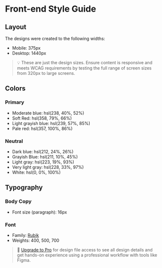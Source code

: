 # Front-end Style Guide

## Layout

The designs were created to the following widths:

- Mobile: 375px
- Desktop: 1440px

> 💡 These are just the design sizes. Ensure content is responsive and meets WCAG requirements by testing the full range of screen sizes from 320px to large screens.

## Colors

### Primary

- Moderate blue: hsl(238, 40%, 52%)
- Soft Red: hsl(358, 79%, 66%)
- Light grayish blue: hsl(239, 57%, 85%)
- Pale red: hsl(357, 100%, 86%)
 
### Neutral

- Dark blue: hsl(212, 24%, 26%)
- Grayish Blue: hsl(211, 10%, 45%)
- Light gray: hsl(223, 19%, 93%)
- Very light gray: hsl(228, 33%, 97%)
- White: hsl(0, 0%, 100%)

## Typography

### Body Copy

- Font size (paragraph): 16px

### Font 

- Family: [Rubik](https://fonts.google.com/specimen/Rubik)
- Weights: 400, 500, 700

> 💎 [Upgrade to Pro](https://www.frontendmentor.io/pro?ref=style-guide) for design file access to see all design details and get hands-on experience using a professional workflow with tools like Figma.
